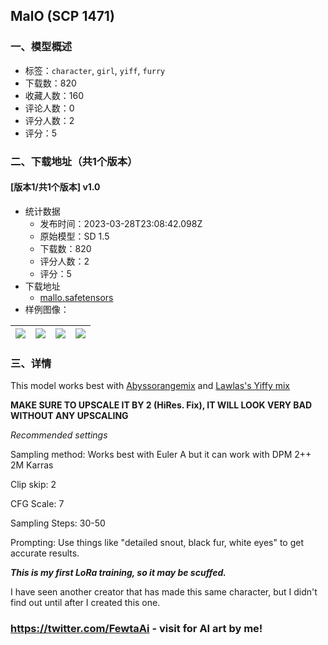 ## MalO (SCP 1471)
### 一、模型概述

- 标签：`character`, `girl`, `yiff`, `furry`
- 下载数：820
- 收藏人数：160
- 评论人数：0
- 评分人数：2
- 评分：5

### 二、下载地址（共1个版本）

#### [版本1/共1个版本] v1.0

- 统计数据
  - 发布时间：2023-03-28T23:08:42.098Z
  - 原始模型：SD 1.5
  - 下载数：820
  - 评分人数：2
  - 评分：5
- 下载地址
  - [mallo.safetensors](https://civitai.com/api/download/models/17265)
- 样例图像：

| <img src="https://image.civitai.com/xG1nkqKTMzGDvpLrqFT7WA/cf15cc86-ff72-488f-b17d-a98891c45a00/width=450/175458.jpeg" /> | <img src="https://image.civitai.com/xG1nkqKTMzGDvpLrqFT7WA/3ef2c203-f3c7-4789-2a76-590bbe369d00/width=450/175463.jpeg" /> | <img src="https://image.civitai.com/xG1nkqKTMzGDvpLrqFT7WA/279518ae-7681-43fb-9225-d9043c442b00/width=450/175462.jpeg" /> | <img src="https://image.civitai.com/xG1nkqKTMzGDvpLrqFT7WA/e4f205b8-f215-412a-ca14-e40193097300/width=450/175461.jpeg" /> |
| ---- | ---- | ---- | ---- |


### 三、详情
<p>This model works best with <a target="_blank" rel="ugc" href="https://civitai.com/models/4449/abyssorangemix2-nsfw">Abyssorangemix</a> and <a target="_blank" rel="ugc" href="https://civitai.com/models/12979/lawlass-yiffymix-20-furry-model">Lawlas's Yiffy mix</a></p><p></p><p><strong>MAKE SURE TO UPSCALE IT BY 2 (HiRes. Fix), IT WILL LOOK VERY BAD WITHOUT ANY UPSCALING</strong></p><p><em>Recommended settings</em></p><p>Sampling method: Works best with Euler A but it can work with DPM 2++ 2M Karras</p><p>Clip skip: 2</p><p>CFG Scale: 7</p><p>Sampling Steps: 30-50</p><p>Prompting: Use things like "detailed snout, black fur, white eyes" to get accurate results.</p><p></p><p><strong><em>This is my first LoRa training, so it may be scuffed.</em></strong></p><p>I have seen another creator that has made this same character, but I didn't find out until after I created this one.</p><h3><a target="_blank" rel="ugc" href="https://twitter.com/FewtaAi"><strong>https://twitter.com/FewtaAi</strong></a><strong> - visit for AI art by me!</strong></h3>